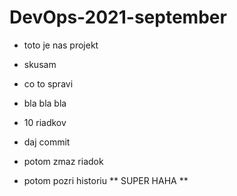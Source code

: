 # DevOps-2021-september
* toto je nas projekt
* skusam
 * co to spravi 
 * bla bla bla
 * 10 riadkov
 * daj commit
 
 * potom zmaz riadok
 * potom pozri historiu
** SUPER HAHA **
